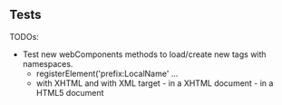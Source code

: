 Tests
-----

TODOs:

- Test new webComponents methods to load/create new tags with namespaces.
	- registerElement('prefix:LocalName' ...
	- <link rel="import"> with XHTML and with XML target
		- in a XHTML document
		- in a HTML5 document
